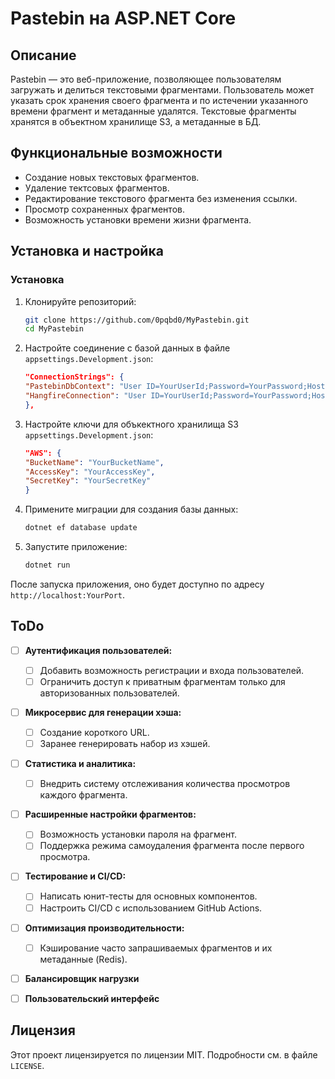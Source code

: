 # Pastebin на ASP.NET Core
## Описание

Pastebin — это веб-приложение, позволяющее пользователям загружать и делиться текстовыми фрагментами. Пользователь может указать срок хранения своего фрагмента и по истечении указанного времени фрагмент и метаданные удалятся. Текстовые фрагменты хранятся в объектном хранилище S3, а метаданные в БД. 

## Функциональные возможности

- Создание новых текстовых фрагментов.
- Удаление тектсовых фрагментов.
- Редактирование текстового фрагмента без изменения ссылки.
- Просмотр сохраненных фрагментов.
- Возможность установки времени жизни фрагмента.

## Установка и настройка
### Установка

1. Клонируйте репозиторий:

    ```bash
    git clone https://github.com/0pqbd0/MyPastebin.git
    cd MyPastebin
    ```

2. Настройте соединение с базой данных в файле `appsettings.Development.json`:

    ```json
    "ConnectionStrings": {
    "PastebinDbContext": "User ID=YourUserId;Password=YourPassword;Host=localhost;Port=YourPort;Database=YourDbName;",
    "HangfireConnection": "User ID=YourUserId;Password=YourPassword;Host=localhost;Port=YourPort;Database=YourDbName;"
    },
    ```
    
3. Настройте ключи для объкектного хранилища S3 `appsettings.Development.json`:
   
    ```json
    "AWS": {
    "BucketName": "YourBucketName",
    "AccessKey": "YourAccessKey",
    "SecretKey": "YourSecretKey"
    }
    ```

4. Примените миграции для создания базы данных:

    ```bash
    dotnet ef database update
    ```

5. Запустите приложение:

    ```bash
    dotnet run
    ```

После запуска приложения, оно будет доступно по адресу `http://localhost:YourPort`.

## ToDo

- [ ] **Аутентификация пользователей:**
  - [ ] Добавить возможность регистрации и входа пользователей.
  - [ ] Ограничить доступ к приватным фрагментам только для авторизованных пользователей.

- [ ] **Микросервис для генерации хэша:**
  - [ ] Создание короткого URL.
  - [ ] Заранее генерировать набор из хэшей.

- [ ] **Статистика и аналитика:**
  - [ ] Внедрить систему отслеживания количества просмотров каждого фрагмента.

- [ ] **Расширенные настройки фрагментов:**
  - [ ] Возможность установки пароля на фрагмент.
  - [ ] Поддержка режима самоудаления фрагмента после первого просмотра.

- [ ] **Тестирование и CI/CD:**
  - [ ] Написать юнит-тесты для основных компонентов.
  - [ ] Настроить CI/CD с использованием GitHub Actions.

- [ ] **Оптимизация производительности:**
  - [ ] Кэширование часто запрашиваемых фрагментов и их метаданные (Redis).

- [ ] **Балансировщик нагрузки**

- [ ] **Пользовательский интерфейс**


## Лицензия

Этот проект лицензируется по лицензии MIT. Подробности см. в файле `LICENSE`.
